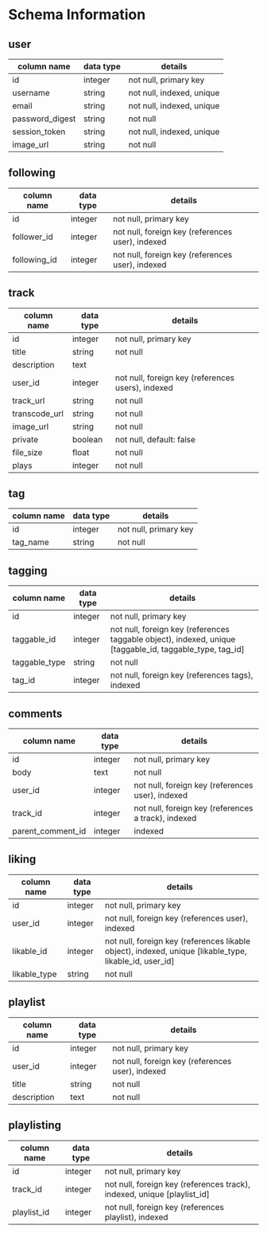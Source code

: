 # Schema Information

## user
column name     | data type | details
----------------|-----------|-----------------------
id              | integer   | not null, primary key
username        | string    | not null, indexed, unique
email           | string    | not null, indexed, unique
password_digest | string    | not null
session_token   | string    | not null, indexed, unique
image_url       | string    | not null

## following
column name     | data type | details
----------------|-----------|-----------------------
id              | integer   | not null, primary key
follower_id     | integer   | not null, foreign key (references user), indexed
following_id    | integer   | not null, foreign key (references user), indexed

## track
column name   | data type | details
--------------|-----------|-----------------------
id            | integer   | not null, primary key
title         | string    | not null
description   | text      | 
user_id       | integer   | not null, foreign key (references users), indexed
track_url     | string    | not null
transcode_url | string    | not null
image_url     | string    | not null
private       | boolean   | not null, default: false
file_size     | float     | not null
plays         | integer   | not null

## tag
column name | data type | details
------------|-----------|-----------------------
id          | integer   | not null, primary key
tag_name    | string    | not null

## tagging
column name   | data type | details
--------------|-----------|----------
id            | integer   | not null, primary key
taggable_id   | integer   | not null, foreign key (references taggable object), indexed, unique [taggable_id, taggable_type, tag_id]
taggable_type | string    | not null
tag_id        | integer   | not null, foreign key (references tags), indexed

## comments
column name       | data type | details
------------------|-----------|-----------------------
id                | integer   | not null, primary key
body              | text      | not null
user_id           | integer   | not null, foreign key (references user), indexed
track_id          | integer   | not null, foreign key (references a track), indexed
parent_comment_id | integer   | indexed

## liking
column name   | data type | details
--------------|-----------|-----------------------
id            | integer   | not null, primary key
user_id       | integer   | not null, foreign key (references user), indexed
likable_id    | integer   | not null, foreign key (references likable object), indexed, unique [likable_type, likable_id, user_id]
likable_type  | string    | not null

## playlist
column name | data type | details
------------|-----------|-----------------------
id          | integer   | not null, primary key
user_id     | integer   | not null, foreign key (references user), indexed
title       | string    | not null
description | text      | not null

## playlisting
column name | data type | details
------------|-----------|-----------------------
id          | integer   | not null, primary key
track_id     | integer   | not null, foreign key (references track), indexed, unique [playlist_id]
playlist_id | integer   | not null, foreign key (references playlist), indexed